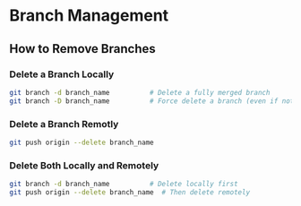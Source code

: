 # Branch Management

## How to Remove Branches

### Delete a Branch Locally
```bash
git branch -d branch_name          # Delete a fully merged branch
git branch -D branch_name          # Force delete a branch (even if not merged)
```
### Delete a Branch Remotly
```bash
git push origin --delete branch_name
```
### Delete Both Locally and Remotely
```bash
git branch -d branch_name          # Delete locally first
git push origin --delete branch_name  # Then delete remotely
```

